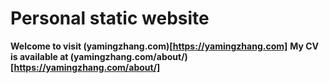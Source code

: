# Personal static website
**Welcome to visit (yamingzhang.com)[https://yamingzhang.com]**
**My CV is available at  (yamingzhang.com/about/)[https://yamingzhang.com/about/]**
